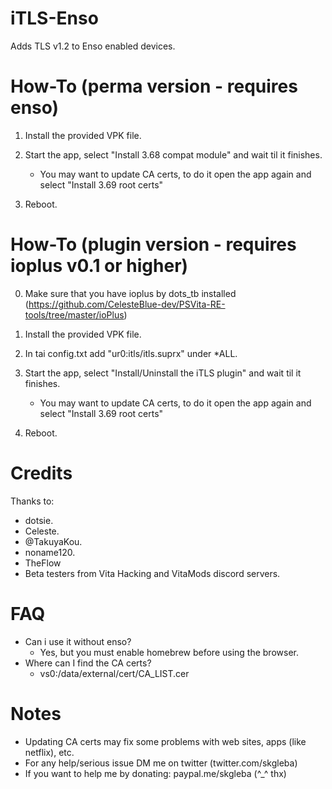 # iTLS-Enso
Adds TLS v1.2 to Enso enabled devices.

# How-To (perma version - requires enso)

1) Install the provided VPK file.

2) Start the app, select "Install 3.68 compat module" and wait til it finishes.
   - You may want to update CA certs, to do it open the app again and select "Install 3.69 root certs"

3) Reboot.

# How-To (plugin version - requires ioplus v0.1 or higher)

0) Make sure that you have ioplus by dots_tb installed (https://github.com/CelesteBlue-dev/PSVita-RE-tools/tree/master/ioPlus)

1) Install the provided VPK file.

2) In tai config.txt add "ur0:itls/itls.suprx" under \*ALL.

3) Start the app, select "Install/Uninstall the iTLS plugin" and wait til it finishes.
   - You may want to update CA certs, to do it open the app again and select "Install 3.69 root certs"

4) Reboot.

# Credits

Thanks to:
- dotsie.
- Celeste.
- @TakuyaKou.
- noname120.
- TheFlow
- Beta testers from Vita Hacking and VitaMods discord servers.

# FAQ

- Can i use it without enso?
  - Yes, but you must enable homebrew before using the browser.
- Where can I find the CA certs?
  - vs0:/data/external/cert/CA_LIST.cer

# Notes

- Updating CA certs may fix some problems with web sites, apps (like netflix), etc.
- For any help/serious issue DM me on twitter (twitter.com/skgleba)
- If you want to help me by donating: paypal.me/skgleba (^_^ thx)
